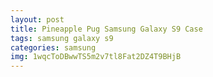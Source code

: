 ```yaml
---
layout: post
title: Pineapple Pug Samsung Galaxy S9 Case
tags: samsung galaxy s9
categories: samsung
img: 1wqcToDBwwTS5m2v7tl8Fat2DZ4T9BHjB
---
```

